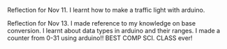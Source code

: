 Reflection for Nov 11.
I learnt how to make a traffic light with arduino.

Reflection for Nov 13.
I made reference to my knowledge on base conversion.
I learnt about data types in arduino and their ranges.
I made a counter from 0-31 using arduino!!
BEST COMP SCI. CLASS ever!
